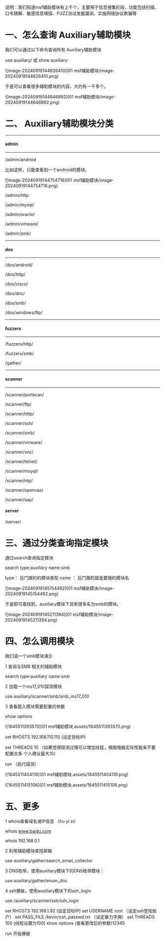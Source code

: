 说明：我们知道msf辅助模块有上千个，主要用于信息搜集阶段，功能包括扫描、口令猜解、敏感信息嗅探、FUZZ测试发掘漏洞、实施网络协议欺骗等

# 一、怎么查询 Auxiliary辅助模块

我们可以通过以下命令查询所有 Auxiliary辅助模块

use auxiliary/ 或   show auxiliary

![image-20240919144626410](01 msf辅助模块/image-20240919144626410.png)	

于是可以查看很多辅助模块的内容。大约有一千多个。

![image-20240919144646892](01 msf辅助模块/image-20240919144646892.png)	

# 二、 Auxiliary辅助模块分类

---

#### admin

---

/admin/android

比如这样，只能查看到一个android的模块。

![image-20240919144754716](01 msf辅助模块/image-20240919144754716.png)	

/admin/http

/admin/mysql/

/admin/oracle/

/admin/vmware/

/admin/smb/

---

#### dos

---

/dos/android/

/dos/http/

/dos/cisco/

/dos/dns/

/dos/smb/

/dos/windows/ftp/

---

#### fuzzers

---

/fuzzers/http/

/fuzzers/smb/

/gather/

---

#### scanner

---

/scanner/portscan/

/scanner/ftp/

/scanner/http/

/scanner/ssh/

/scanner/smb/

/scanner/vmware/

/scanner/vnc/

/scanner/telnet/

/scanner/msyql/

/scanner/ntp/

/scanner/openvas/

/scanner/sap/

#### server

/server/

# 三、通过分类查询指定模块

通过search查询指定模块

search type:auxiliary name:smb

type： 后门跟的的模块类型   name ： 后门跟的就是要搜的模块名

![image-20240919145154492](01 msf辅助模块/image-20240919145154492.png)	

于是即可查找到，auxiliary模块下具有很多名为smb的模块。

![image-20240919145211394](01 msf辅助模块/image-20240919145211394.png)	

# 四、怎么调用模块

我们调一个smb模块演示

1 查询与SMB	相关的辅助模块

search type:auxiliary name:smb

2 加载一个ms17_010探测模块

use auxiliary/scanner/smb/smb_ms17_010

3 查看载入模块需要配置的参数

show options

![1645511393570](01 msf辅助模块.assets/1645511393570.png)

set RHOSTS 192.168.110.110   (设定目标IP)

set THREADS 10    （如果觉得探测过慢可以增加线程，根据电脑实际性能来不要配置太多 个人建议最大10）

run （执行探测）

![1645511404119](01 msf辅助模块.assets/1645511404119.png)

![1645511415106](01 msf辅助模块.assets/1645511415106.png)

# 五、更多

1 whois查看域名或IP信息  （hu yi zi）

whois www.baidu.com

whois 192.168.0.1

2  利用辅助模块查找邮箱

use auxiliary/gather/search_email_collector

3 DNS枚举，使用auxiliary模块下的DNS枚举模块：

use auxiliary/gather/enum_dns

4 ssh爆破，使用auxiliary模块下的ssh_login

use /auxiliary/scanner/ssh/ssh_login

set RHOSTS 192.168.1.92   (设定目标IP)
set USERNAME root    （设定ssh登陆账户）
set PASS_FILE /kevin/ssh_passwd.txt   （设定暴力字典）
set THREADS 100           (线程设置为100)
show options                   (查看更改后的参数)12345

run   开始爆破